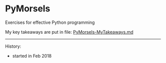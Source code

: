 # PyMorsels
Exercises for effective Python programming

My key takeaways are put in file: [PyMorsels-MyTakeaways.md](https://github.com/euccas/PyMorsels/blob/master/PyMorsels-MyTakeaways.md)

------------------------------------

History:

- started in Feb 2018
